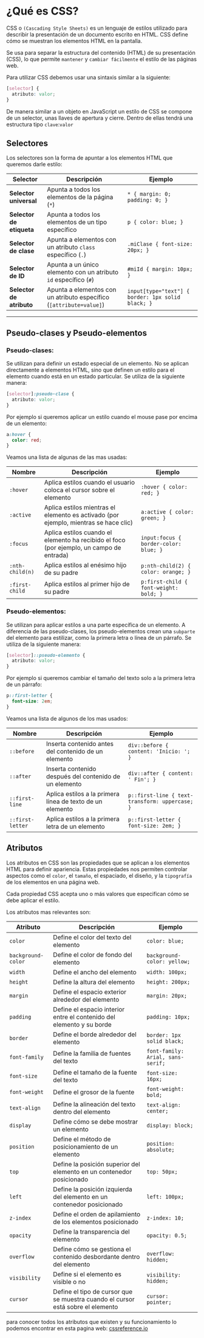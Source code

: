 # ¿Qué es CSS?

CSS o `(Cascading Style Sheets)` es un lenguaje de estilos utilizado para describir la presentación de un documento escrito en HTML. CSS define cómo se muestran los elementos HTML en la pantalla.

Se usa para separar la estructura del contenido (HTML) de su presentación (CSS), lo que permite `mantener` y `cambiar fácilmente` el estilo de las páginas web.

Para utilizar CSS debemos usar una sintaxis similar a la siguiente:

```css
[selector] {
  atributo: valor;
}
```

De manera similar a un objeto en JavaScript un estilo de CSS se compone de un selector, unas llaves de apertura y cierre. Dentro de ellas tendrá una estructura tipo `clave`:`valor`

## Selectores

Los selectores son la forma de apuntar a los elementos HTML que queremos darle estilo:

| Selector                 | Descripción                                                         | Ejemplo                                           |
| ------------------------ | ------------------------------------------------------------------- | ------------------------------------------------- |
| **Selector universal**   | Apunta a todos los elementos de la página (`*`)                     | `* { margin: 0; padding: 0; }`                    |
| **Selector de etiqueta** | Apunta a todos los elementos de un tipo específico                  | `p { color: blue; }`                              |
| **Selector de clase**    | Apunta a elementos con un atributo `class` específico (`.`)         | `.miClase { font-size: 20px; }`                   |
| **Selector de ID**       | Apunta a un único elemento con un atributo `id` específico (`#`)    | `#miId { margin: 10px; }`                         |
| **Selector de atributo** | Apunta a elementos con un atributo específico (`[attribute=value]`) | `input[type="text"] { border: 1px solid black; }` |

---

## Pseudo-clases y Pseudo-elementos

### Pseudo-clases:

Se utilizan para definir un estado especial de un elemento. No se aplican directamente a elementos HTML, sino que definen un estilo para el elemento cuando está en un estado particular. Se utiliza de la siguiente manera:

```css
[selector]:pseudo-clase {
  atributo: valor;
}
```

Por ejemplo si queremos aplicar un estilo cuando el mouse pase por encima de un elemento:

```css
a:hover {
  color: red;
}
```

Veamos una lista de algunas de las mas usadas:

| Nombre          | Descripción                                                                              | Ejemplo                                |
| --------------- | ---------------------------------------------------------------------------------------- | -------------------------------------- |
| `:hover`        | Aplica estilos cuando el usuario coloca el cursor sobre el elemento                      | `:hover { color: red; }`               |
| `:active`       | Aplica estilos mientras el elemento es activado (por ejemplo, mientras se hace clic)     | `a:active { color: green; }`           |
| `:focus`        | Aplica estilos cuando el elemento ha recibido el foco (por ejemplo, un campo de entrada) | `input:focus { border-color: blue; }`  |
| `:nth-child(n)` | Aplica estilos al enésimo hijo de su padre                                               | `p:nth-child(2) { color: orange; }`    |
| `:first-child`  | Aplica estilos al primer hijo de su padre                                                | `p:first-child { font-weight: bold; }` |

### Pseudo-elementos:

Se utilizan para aplicar estilos a una parte específica de un elemento. A diferencia de las pseudo-clases, los pseudo-elementos crean una `subparte` del elemento para estilizar, como la primera letra o línea de un párrafo. Se utiliza de la siguiente manera:

```css
[selector]::pseudo-elemento {
  atributo: valor;
}
```

Por ejemplo si queremos cambiar el tamaño del texto solo a la primera letra de un párrafo:

```css
p::first-letter {
  font-size: 2em;
}
```

Veamos una lista de algunos de los mas usados:

| Nombre           | Descripción                                               | Ejemplo                                        |
| ---------------- | --------------------------------------------------------- | ---------------------------------------------- |
| `::before`       | Inserta contenido antes del contenido de un elemento      | `div::before { content: 'Inicio: '; }`         |
| `::after`        | Inserta contenido después del contenido de un elemento    | `div::after { content: ' Fin'; }`              |
| `::first-line`   | Aplica estilos a la primera línea de texto de un elemento | `p::first-line { text-transform: uppercase; }` |
| `::first-letter` | Aplica estilos a la primera letra de un elemento          | `p::first-letter { font-size: 2em; }`          |

## Atributos

Los atributos en CSS son las propiedades que se aplican a los elementos HTML para definir apariencia. Estas propiedades nos permiten controlar aspectos como el `color`, el `tamaño`, el espaciado, el diseño, y la `tipografía` de los elementos en una página web.

Cada propiedad CSS acepta uno o más valores que especifican cómo se debe aplicar el estilo.

Los atributos mas relevantes son:

| Atributo           | Descripción                                                                     | Ejemplo                           |
| ------------------ | ------------------------------------------------------------------------------- | --------------------------------- |
| `color`            | Define el color del texto del elemento                                          | `color: blue;`                    |
| `background-color` | Define el color de fondo del elemento                                           | `background-color: yellow;`       |
| `width`            | Define el ancho del elemento                                                    | `width: 100px;`                   |
| `height`           | Define la altura del elemento                                                   | `height: 200px;`                  |
| `margin`           | Define el espacio exterior alrededor del elemento                               | `margin: 20px;`                   |
| `padding`          | Define el espacio interior entre el contenido del elemento y su borde           | `padding: 10px;`                  |
| `border`           | Define el borde alrededor del elemento                                          | `border: 1px solid black;`        |
| `font-family`      | Define la familia de fuentes del texto                                          | `font-family: Arial, sans-serif;` |
| `font-size`        | Define el tamaño de la fuente del texto                                         | `font-size: 16px;`                |
| `font-weight`      | Define el grosor de la fuente                                                   | `font-weight: bold;`              |
| `text-align`       | Define la alineación del texto dentro del elemento                              | `text-align: center;`             |
| `display`          | Define cómo se debe mostrar un elemento                                         | `display: block;`                 |
| `position`         | Define el método de posicionamiento de un elemento                              | `position: absolute;`             |
| `top`              | Define la posición superior del elemento en un contenedor posicionado           | `top: 50px;`                      |
| `left`             | Define la posición izquierda del elemento en un contenedor posicionado          | `left: 100px;`                    |
| `z-index`          | Define el orden de apilamiento de los elementos posicionado                     | `z-index: 10;`                    |
| `opacity`          | Define la transparencia del elemento                                            | `opacity: 0.5;`                   |
| `overflow`         | Define cómo se gestiona el contenido desbordante dentro del elemento            | `overflow: hidden;`               |
| `visibility`       | Define si el elemento es visible o no                                           | `visibility: hidden;`             |
| `cursor`           | Define el tipo de cursor que se muestra cuando el cursor está sobre el elemento | `cursor: pointer;`                |

para conocer todos los atributos que existen y su funcionamiento lo podemos encontrar en esta pagina web: [cssreference.io](https://cssreference.io)
